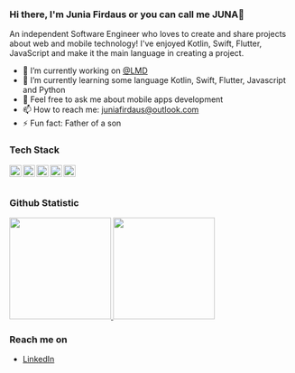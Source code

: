 ### Hi there, I'm Junia Firdaus or you can call me JUNA👋

An independent Software Engineer who loves to create and share projects about web and mobile technology! I've enjoyed Kotlin, Swift, Flutter, JavaScript and make it the main language in creating a project.

- 🔭 I’m currently working on <a href="https://lintasmediadanawa.com">@LMD</a>
- 🌱 I’m currently learning some language Kotlin, Swift, Flutter, Javascript and Python
- 💬 Feel free to ask me about mobile apps development
- 📫 How to reach me: juniafirdaus@outlook.com
- ⚡ Fun fact: Father of a son

### Tech Stack
  <a href="#"><img align="left" alt="Kotlin" title="Kotlin" width="21px" src="https://upload.wikimedia.org/wikipedia/commons/7/74/Kotlin_Icon.png" /></a>
  <a href="#"><img align="left" alt="Swift" title="Swift" width="21px" src="https://upload.wikimedia.org/wikipedia/commons/9/9d/Swift_logo.svg" /></a>
  <a href="#"><img align="left" alt="Python" title="Python" width="21px" src="https://upload.wikimedia.org/wikipedia/commons/c/c3/Python-logo-notext.svg" /></a>
  <a href="#"><img align="left" alt="Flutter" title="Flutter" width="21px" src="https://upload.wikimedia.org/wikipedia/commons/thumb/4/44/Google-flutter-logo.svg/1920px-Google-flutter-logo.svg.png" /></a>
  <a href="#"><img align="left" alt="NodeJS" title="NodeJS" width="21px" src="https://upload.wikimedia.org/wikipedia/commons/d/d9/Node.js_logo.svg" /></a>
  <br>
  <br>
  
  ### Github Statistic
<p align="left">
<a href="https://github.com/JuniaFirdaus">
  <img height="180em" src="https://github-readme-stats-eight-theta.vercel.app/api?username=JuniaFirdaus&show_icons=true&theme=algolia&include_all_commits=true&count_private=true"/>
  <img height="180em" src="https://github-readme-stats-eight-theta.vercel.app/api/top-langs/?username=JuniaFirdaus&layout=compact&langs_count=8&theme=algolia"/>
</a>
</p>

### Reach me on
- <a href="www.linkedin.com/in/jfs14/">LinkedIn</a>
